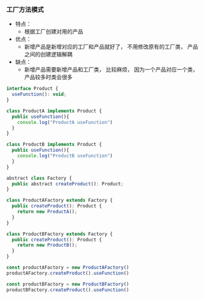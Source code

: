 ### 工厂方法模式

* 特点：
  - 根据工厂创建对用的产品
* 优点：
  - 新增产品是新增对应的工厂和产品就好了， 不用修改原有的工厂类， 产品之间的创建逻辑解耦
* 缺点：
  - 新增产品需要新增产品和工厂类， 比较麻烦， 因为一个产品对应一个类， 产品较多时类会很多

```js
interface Product {
  useFunction(): void;
}

class ProductA implements Product {
  public useFunction(){
    console.log("ProductA useFunction")
  }
}

class ProductB implements Product {
  public useFunction(){
    console.log("ProductB useFunction")
  }
}

abstract class Factory {
  public abstract createProduct(): Product;
}

class ProductAFactory extends Factory {
  public createProduct(): Product {
    return new ProductA();
  }
}

class ProductBFactory extends Factory {
  public createProduct(): Product {
    return new ProductB();
  }
}

const productAFactory = new ProductAFactory()
productAFactory.createProduct().useFunction()

const productBFactory = new ProductBFactory()
productBFactory.createProduct().useFunction()
```
